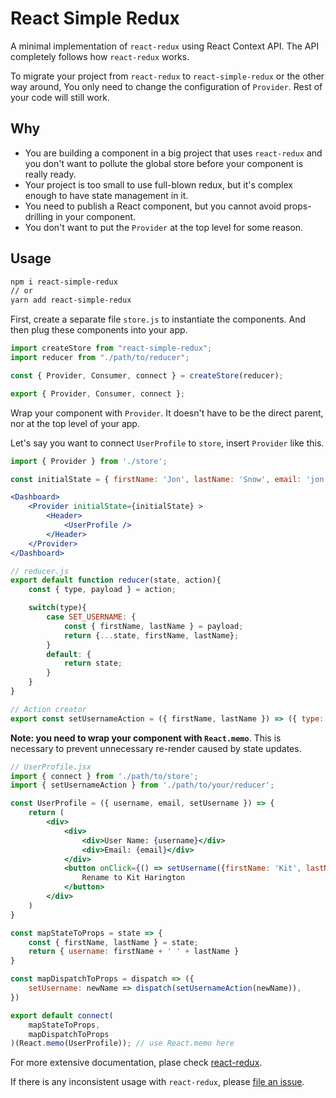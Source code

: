 # React Simple Redux

A minimal implementation of `react-redux` using React Context API. The API completely follows how `react-redux` works.

To migrate your project from `react-redux` to `react-simple-redux` or the other way around, You only need to change the configuration of `Provider`. Rest of your code will still work.

## Why

- You are building a component in a big project that uses `react-redux` and you don't want to pollute the global store before your component is really ready.
- Your project is too small to use full-blown redux, but it's complex enough to have state management in it.
- You need to publish a React component, but you cannot avoid props-drilling in your component.
- You don't want to put the `Provider` at the top level for some reason.

## Usage

```bash
npm i react-simple-redux
// or
yarn add react-simple-redux
```

First, create a separate file `store.js` to instantiate the components. And then plug these components into your app.

```js
import createStore from "react-simple-redux";
import reducer from "./path/to/reducer";

const { Provider, Consumer, connect } = createStore(reducer);

export { Provider, Consumer, connect };
```

Wrap your component with `Provider`. It doesn't have to be the direct parent, nor at the top level of your app.

Let's say you want to connect `UserProfile` to `store`, insert `Provider` like this.

```jsx
import { Provider } from './store';

const initialState = { firstName: 'Jon', lastName: 'Snow', email: 'jon.snow@email.com' }

<Dashboard>
    <Provider initialState={initialState} >
        <Header>
            <UserProfile />
        </Header>
    </Provider>
</Dashboard>

```

```jsx
// reducer.js
export default function reducer(state, action){
    const { type, payload } = action;

    switch(type){
        case SET_USERNAME: {
            const { firstName, lastName } = payload;
            return {...state, firstName, lastName};
        }
        default: {
            return state;
        }
    }
}

// Action creator
export const setUsernameAction = ({ firstName, lastName }) => ({ type: SET_USERNAME, payload: { firstName, lastName } });

```

**Note: you need to wrap your component with `React.memo`**. 
This is necessary to prevent unnecessary re-render caused by state updates.

```jsx
// UserProfile.jsx
import { connect } from './path/to/store';
import { setUsernameAction } from './path/to/your/reducer';

const UserProfile = ({ username, email, setUsername }) => {
    return (
        <div>
            <div>
                <div>User Name: {username}</div>
                <div>Email: {email}</div>
            </div>
            <button onClick={() => setUsername({firstName: 'Kit', lastName: 'Harington'})}>
                Rename to Kit Harington
            </button>
        </div>
    )
}

const mapStateToProps = state => {
    const { firstName, lastName } = state;
    return { username: firstName + ' ' + lastName }
}

const mapDispatchToProps = dispatch => ({
    setUsername: newName => dispatch(setUsernameAction(newName)),
})

export default connect(
    mapStateToProps,
    mapDispatchToProps
)(React.memo(UserProfile)); // use React.memo here

```

For more extensive documentation, plase check [react-redux](https://react-redux.js.org/).

If there is any inconsistent usage with `react-redux`, please [file an issue](https://github.com/iannbing/react-simple-redux/issues/new).
